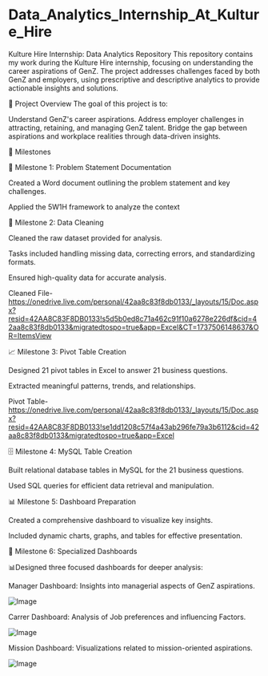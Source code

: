 # Data_Analytics_Internship_At_Kulture_Hire
Kulture Hire Internship: Data Analytics Repository
This repository contains my work during the Kulture Hire internship, focusing on understanding the career aspirations of GenZ. The project addresses challenges faced by both GenZ and employers, using prescriptive and descriptive analytics to provide actionable insights and solutions.

📌 Project Overview
The goal of this project is to:

Understand GenZ's career aspirations.
Address employer challenges in attracting, retaining, and managing GenZ talent.
Bridge the gap between aspirations and workplace realities through data-driven insights.

🚀 Milestones

📝 Milestone 1: Problem Statement Documentation

Created a Word document outlining the problem statement and key challenges.

Applied the 5W1H framework to analyze the context

🧹 Milestone 2: Data Cleaning

Cleaned the raw dataset provided for analysis.

Tasks included handling missing data, correcting errors, and standardizing formats.

Ensured high-quality data for accurate analysis.

Cleaned File-https://onedrive.live.com/personal/42aa8c83f8db0133/_layouts/15/Doc.aspx?resid=42AA8C83F8DB0133!s5d5b0ed8c71a462c91f10a6278e226df&cid=42aa8c83f8db0133&migratedtospo=true&app=Excel&CT=1737506148637&OR=ItemsView

📈 Milestone 3: Pivot Table Creation

Designed 21 pivot tables in Excel to answer 21 business questions.

Extracted meaningful patterns, trends, and relationships.

Pivot Table-https://onedrive.live.com/personal/42aa8c83f8db0133/_layouts/15/Doc.aspx?resid=42AA8C83F8DB0133!se1dd1208c57f4a43ab296fe79a3b6112&cid=42aa8c83f8db0133&migratedtospo=true&app=Excel

🗄️ Milestone 4: MySQL Table Creation

Built relational database tables in MySQL for the 21 business questions.

Used SQL queries for efficient data retrieval and manipulation.

📊 Milestone 5: Dashboard Preparation

Created a comprehensive dashboard to visualize key insights.

Included dynamic charts, graphs, and tables for effective presentation.

🎯 Milestone 6: Specialized Dashboards

📊Designed three focused dashboards for deeper analysis:

Manager Dashboard: Insights into managerial aspects of GenZ aspirations.

![Image](https://github.com/user-attachments/assets/cfcd1064-82b2-4670-be48-2de4159db585)

Carrer Dashboard: Analysis of Job preferences and influencing Factors.

![Image](https://github.com/user-attachments/assets/50a23bbb-c6d5-4126-aeaf-ecc24a22d047)

Mission Dashboard: Visualizations related to mission-oriented aspirations.

![Image](https://github.com/user-attachments/assets/b379abf9-bb2a-4e4b-a24b-56143aee5fb4)
